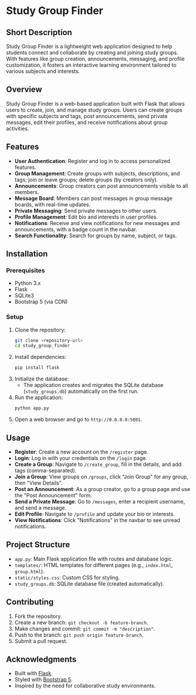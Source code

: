 # Study Group Finder

## Short Description
Study Group Finder is a lightweight web application designed to help students connect and collaborate by creating and joining study groups. With features like group creation, announcements, messaging, and profile customization, it fosters an interactive learning environment tailored to various subjects and interests.

## Overview
Study Group Finder is a web-based application built with Flask that allows users to create, join, and manage study groups. Users can create groups with specific subjects and tags, post announcements, send private messages, edit their profiles, and receive notifications about group activities.

## Features
- **User Authentication**: Register and log in to access personalized features.
- **Group Management**: Create groups with subjects, descriptions, and tags; join or leave groups; delete groups (by creators only).
- **Announcements**: Group creators can post announcements visible to all members.
- **Message Board**: Members can post messages in group message boards, with real-time updates.
- **Private Messaging**: Send private messages to other users.
- **Profile Management**: Edit bio and interests in user profiles.
- **Notifications**: Receive and view notifications for new messages and announcements, with a badge count in the navbar.
- **Search Functionality**: Search for groups by name, subject, or tags.

## Installation

### Prerequisites
- Python 3.x
- Flask
- SQLite3
- Bootstrap 5 (via CDN)

### Setup
1. Clone the repository:
   ```bash
   git clone <repository-url>
   cd study_group_finder
   ```
2. Install dependencies:
   ```bash
   pip install flask
   ```
3. Initialize the database:
   - The application creates and migrates the SQLite database (`study_groups.db`) automatically on the first run.
4. Run the application:
   ```bash
   python app.py
   ```
5. Open a web browser and go to `http://0.0.0.0:5001`.

## Usage
- **Register**: Create a new account on the `/register` page.
- **Login**: Log in with your credentials on the `/login` page.
- **Create a Group**: Navigate to `/create_group`, fill in the details, and add tags (comma-separated).
- **Join a Group**: View groups on `/groups`, click "Join Group" for any group, then "View Details".
- **Post an Announcement**: As a group creator, go to a group page and use the "Post Announcement" form.
- **Send a Private Message**: Go to `/messages`, enter a recipient username, and send a message.
- **Edit Profile**: Navigate to `/profile` and update your bio or interests.
- **View Notifications**: Click "Notifications" in the navbar to see unread notifications.

## Project Structure
- `app.py`: Main Flask application file with routes and database logic.
- `templates/`: HTML templates for different pages (e.g., `index.html`, `group.html`).
- `static/styles.css`: Custom CSS for styling.
- `study_groups.db`: SQLite database file (created automatically).

## Contributing
1. Fork the repository.
2. Create a new branch: `git checkout -b feature-branch`.
3. Make changes and commit: `git commit -m "description"`.
4. Push to the branch: `git push origin feature-branch`.
5. Submit a pull request.

## Acknowledgments
- Built with [Flask](https://flask.palletsprojects.com/).
- Styled with [Bootstrap 5](https://getbootstrap.com/).
- Inspired by the need for collaborative study environments.